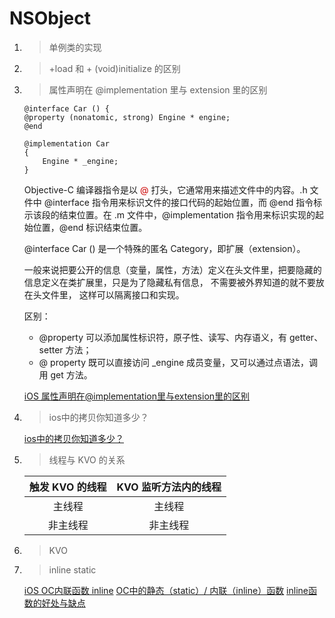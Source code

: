 # NSObject

1. > 单例类的实现

2. > +load 和 + (void)initialize 的区别

3. > 属性声明在 @implementation 里与 extension 里的区别

	```
	@interface Car () {
	@property (nonatomic, strong) Engine * engine;
	@end
	
	@implementation Car 
	{ 
	    Engine * _engine;
	}
	```
	
	Objective-C 编译器指令是以 <font color=#cc0000>@</font> 打头，它通常用来描述文件中的内容。.h 文件中 @interface 指令用来标识文件的接口代码的起始位置，而 @end 指令标示该段的结束位置。在 .m 文件中，@implementation 指令用来标识实现的起始位置，@end 标识结束位置。
	
	@interface Car () 是一个特殊的匿名 Category，即扩展（extension）。
	
	一般来说把要公开的信息（变量，属性，方法）定义在头文件里，把要隐藏的信息定义在类扩展里，只是为了隐藏私有信息， 不需要被外界知道的就不要放在头文件里， 这样可以隔离接口和实现。
	
	区别：
	
	* @property 可以添加属性标识符，原子性、读写、内存语义，有 getter、setter 方法；
	* @ property 既可以直接访问 _engine 成员变量，又可以通过点语法，调用 get 方法。
	
	[iOS 属性声明在@implementation里与extension里的区别](https://blog.csdn.net/zhongbeida_xue/article/details/51456858)
	
4. > ios中的拷贝你知道多少？

	[ios中的拷贝你知道多少？](https://www.jianshu.com/p/4e5fde48fcda)
	
5. > 线程与 KVO 的关系

	|触发 KVO 的线程|KVO 监听方法内的线程|
	|:-----:|:------:|
	|主线程|主线程|
	|非主线程|非主线程|
	
6. > KVO

7. > inline static

	[iOS OC内联函数 inline](https://www.jianshu.com/p/d557b0831c6a)
	[OC中的静态（static）/ 内联（inline）函数](https://www.jianshu.com/p/7fb0008ed730)
       [inline函数的好处与缺点](https://blog.csdn.net/tsinfeng/article/details/5871043)

